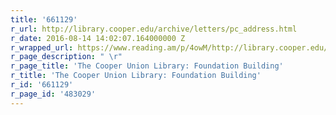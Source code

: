 ```yaml
---
title: '661129'
r_url: http://library.cooper.edu/archive/letters/pc_address.html
r_date: 2016-08-14 14:02:07.164000000 Z
r_wrapped_url: https://www.reading.am/p/4owM/http://library.cooper.edu/archive/letters/pc_address.html
r_page_description: " \r"
r_page_title: 'The Cooper Union Library: Foundation Building'
r_title: 'The Cooper Union Library: Foundation Building'
r_id: '661129'
r_page_id: '483029'
---
```


